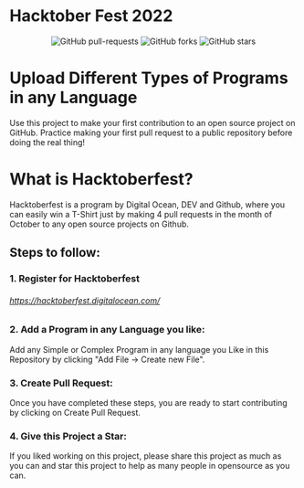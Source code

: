 # Hacktober Fest 2022


<p align="center">
   <img alt="GitHub pull-requests" src="https://img.shields.io/github/issues-pr/namishkhanna/hacktoberfest2020"></a>
   <img alt="GitHub forks" src="https://img.shields.io/github/forks/namishkhanna/hacktoberfest2020"></a>
   <img alt="GitHub stars" src="https://img.shields.io/github/stars/namishkhanna/hacktoberfest2020"></a>
</p>

# Upload Different Types of Programs in any Language
Use this project to make your first contribution to an open source project on GitHub. Practice making your first pull request to a public repository before doing the real thing!

# What is Hacktoberfest?
Hacktoberfest is a program by Digital Ocean, DEV and Github, where you can easily win a T-Shirt just by making 4 pull requests in the month of October to any open source projects on Github.

## Steps to follow:

### 1. Register for Hacktoberfest
###### https://hacktoberfest.digitalocean.com/

### 2. Add a Program in any Language you like:
Add any Simple or Complex Program in any language you Like in this Repository by clicking "Add File -> Create new File".

### 3. Create Pull Request:
Once you have completed these steps, you are ready to start contributing by clicking on Create Pull Request.

### 4. Give this Project a Star:
If you liked working on this project, please share this project as much as you can and star this project to help as many people in opensource as you can.
